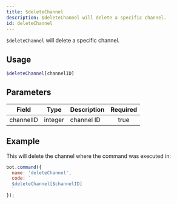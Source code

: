 ```yaml
---
title: $deleteChannel 
description: $deleteChannel will delete a specific channel.
id: deleteChannel
---
```


`$deleteChannel` will delete a specific channel.

## Usage

```php
$deleteChannel[channelID]
```

## Parameters 


| Field     | Type    | Description | Required |
| --------- | ------- | ----------- |:--------:|
| channelID | integer | channel ID  |    true   |


## Example

This will delete the channel where the command was executed in:

```javascript
bot.command({
  name: 'deleteChannel',
  code: `
  $deleteChannel[$channelID]
  `
});
```
